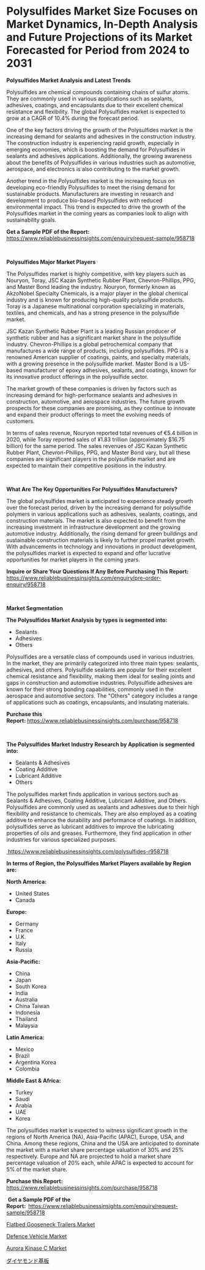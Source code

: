 <p><h1>Polysulfides Market Size Focuses on Market Dynamics, In-Depth Analysis and Future Projections of its Market Forecasted for Period from 2024 to 2031</h1></p><p><strong>Polysulfides Market Analysis and Latest Trends</strong></p>
<p><p>Polysulfides are chemical compounds containing chains of sulfur atoms. They are commonly used in various applications such as sealants, adhesives, coatings, and encapsulants due to their excellent chemical resistance and flexibility. The global Polysulfides market is expected to grow at a CAGR of 10.4% during the forecast period. </p><p>One of the key factors driving the growth of the Polysulfides market is the increasing demand for sealants and adhesives in the construction industry. The construction industry is experiencing rapid growth, especially in emerging economies, which is boosting the demand for Polysulfides in sealants and adhesives applications. Additionally, the growing awareness about the benefits of Polysulfides in various industries such as automotive, aerospace, and electronics is also contributing to the market growth.</p><p>Another trend in the Polysulfides market is the increasing focus on developing eco-friendly Polysulfides to meet the rising demand for sustainable products. Manufacturers are investing in research and development to produce bio-based Polysulfides with reduced environmental impact. This trend is expected to drive the growth of the Polysulfides market in the coming years as companies look to align with sustainability goals.</p></p>
<p><strong>Get a Sample PDF of the Report:&nbsp;</strong> <a href="https://www.reliablebusinessinsights.com/enquiry/request-sample/958718">https://www.reliablebusinessinsights.com/enquiry/request-sample/958718</a></p>
<p>&nbsp;</p>
<p><strong>Polysulfides Major Market Players</strong></p>
<p><p>The Polysulfides market is highly competitive, with key players such as Nouryon, Toray, JSC Kazan Synthetic Rubber Plant, Chevron-Phillips, PPG, and Master Bond leading the industry. Nouryon, formerly known as AkzoNobel Specialty Chemicals, is a major player in the global chemical industry and is known for producing high-quality polysulfide products. Toray is a Japanese multinational corporation specializing in materials, textiles, and chemicals, and has a strong presence in the polysulfide market.</p><p>JSC Kazan Synthetic Rubber Plant is a leading Russian producer of synthetic rubber and has a significant market share in the polysulfide industry. Chevron-Phillips is a global petrochemical company that manufactures a wide range of products, including polysulfides. PPG is a renowned American supplier of coatings, paints, and specialty materials, with a growing presence in the polysulfide market. Master Bond is a US-based manufacturer of epoxy adhesives, sealants, and coatings, known for its innovative product offerings in the polysulfide sector.</p><p>The market growth of these companies is driven by factors such as increasing demand for high-performance sealants and adhesives in construction, automotive, and aerospace industries. The future growth prospects for these companies are promising, as they continue to innovate and expand their product offerings to meet the evolving needs of customers.</p><p>In terms of sales revenue, Nouryon reported total revenues of €5.4 billion in 2020, while Toray reported sales of ¥1.83 trillion (approximately $16.75 billion) for the same period. The sales revenues of JSC Kazan Synthetic Rubber Plant, Chevron-Phillips, PPG, and Master Bond vary, but all these companies are significant players in the polysulfide market and are expected to maintain their competitive positions in the industry.</p></p>
<p>&nbsp;</p>
<p><strong>What Are The Key Opportunities For Polysulfides Manufacturers?</strong></p>
<p><p>The global polysulfides market is anticipated to experience steady growth over the forecast period, driven by the increasing demand for polysulfide polymers in various applications such as adhesives, sealants, coatings, and construction materials. The market is also expected to benefit from the increasing investment in infrastructure development and the growing automotive industry. Additionally, the rising demand for green buildings and sustainable construction materials is likely to further propel market growth. With advancements in technology and innovations in product development, the polysulfides market is expected to expand and offer lucrative opportunities for market players in the coming years.</p></p>
<p><strong>Inquire or Share Your Questions If Any Before Purchasing This Report:</strong> <a href="https://www.reliablebusinessinsights.com/enquiry/pre-order-enquiry/958718">https://www.reliablebusinessinsights.com/enquiry/pre-order-enquiry/958718</a></p>
<p>&nbsp;</p>
<p><strong>Market Segmentation</strong></p>
<p><strong>The Polysulfides Market Analysis by types is segmented into:</strong></p>
<p><ul><li>Sealants</li><li>Adhesives</li><li>Others</li></ul></p>
<p><p>Polysulfides are a versatile class of compounds used in various industries. In the market, they are primarily categorized into three main types: sealants, adhesives, and others. Polysulfide sealants are popular for their excellent chemical resistance and flexibility, making them ideal for sealing joints and gaps in construction and automotive industries. Polysulfide adhesives are known for their strong bonding capabilities, commonly used in the aerospace and automotive sectors. The "Others" category includes a range of applications such as coatings, encapsulants, and insulating materials.</p></p>
<p><strong>Purchase this Report:&nbsp;</strong><a href="https://www.reliablebusinessinsights.com/purchase/958718">https://www.reliablebusinessinsights.com/purchase/958718</a></p>
<p>&nbsp;</p>
<p><strong>The Polysulfides Market Industry Research by Application is segmented into:</strong></p>
<p><ul><li>Sealants & Adhesives</li><li>Coating Additive</li><li>Lubricant Additive</li><li>Others</li></ul></p>
<p><p>The polysulfides market finds application in various sectors such as Sealants & Adhesives, Coating Additive, Lubricant Additive, and Others. Polysulfides are commonly used as sealants and adhesives due to their high flexibility and resistance to chemicals. They are also employed as a coating additive to enhance the durability and performance of coatings. In addition, polysulfides serve as lubricant additives to improve the lubricating properties of oils and greases. Furthermore, they find application in other industries for various specialized purposes.</p></p>
<p><a href="https://www.reliablebusinessinsights.com/polysulfides-r958718">&nbsp;https://www.reliablebusinessinsights.com/polysulfides-r958718</a></p>
<p><strong>In terms of Region, the Polysulfides Market Players available by Region are:</strong></p>
<p>
    <p> <strong> North America: </strong>
        <ul>
            <li>United States</li>
            <li>Canada</li>
        </ul>
        </p> 
    <p> <strong> Europe: </strong>
        <ul>
            <li>Germany</li>
            <li>France</li>
            <li>U.K.</li>
            <li>Italy</li>
            <li>Russia</li>
        </ul>
        </p> 
    <p> <strong> Asia-Pacific: </strong>
        <ul>
            <li>China</li>
            <li>Japan</li>
            <li>South Korea</li>
            <li>India</li>
            <li>Australia</li>
            <li>China Taiwan</li>
            <li>Indonesia</li>
            <li>Thailand</li>
            <li>Malaysia</li>
        </ul>
        </p> 
    <p> <strong> Latin America: </strong>
        <ul>
            <li>Mexico</li>
            <li>Brazil</li>
            <li>Argentina Korea</li>
            <li>Colombia</li>
        </ul>
        </p> 
    <p> <strong> Middle East & Africa: </strong>
        <ul>
            <li>Turkey</li>
            <li>Saudi</li>
            <li>Arabia</li>
            <li>UAE</li>
            <li>Korea</li>
        </ul>
    </p>
    </p>
<p><p>The polysulfides market is expected to witness significant growth in the regions of North America (NA), Asia-Pacific (APAC), Europe, USA, and China. Among these regions, China and the USA are anticipated to dominate the market with a market share percentage valuation of 30% and 25% respectively. Europe and NA are projected to hold a market share percentage valuation of 20% each, while APAC is expected to account for 5% of the market share.</p></p>
<p><strong>Purchase this Report: </strong><a href="https://www.reliablebusinessinsights.com/purchase/958718">https://www.reliablebusinessinsights.com/purchase/958718</a></p>
<p>&nbsp;<strong>Get a Sample PDF of the Report:&nbsp;&nbsp;</strong><a href="https://www.reliablebusinessinsights.com/enquiry/request-sample/958718">https://www.reliablebusinessinsights.com/enquiry/request-sample/958718</a></p>
<p><strong></strong></p>
<p><p><a href="https://medium.com/@jayrussel94/flatbed-gooseneck-trailers-market-a-global-and-regional-analysis-2024-2031-0bbffe7342fa">Flatbed Gooseneck Trailers Market</a></p><p><a href="https://medium.com/@chloeconn57/defence-vehicle-market-trends-focusing-on-defence-vehicle-market-insight-and-forecast-analysis-8cfdf8f70596">Defence Vehicle Market</a></p><p><a href="https://issuu.com/reportprime-2/docs/aurora-kinase-c-market-size-2030.pptx">Aurora Kinase C Market</a></p><p><a href="https://github.com/mohamedbakry57/Market-Research-Report-List-5/blob/main/27849873571.md">ダイヤモンド基板</a></p></p>